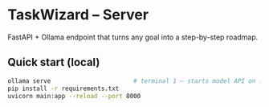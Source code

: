 # TaskWizard – Server

FastAPI + Ollama endpoint that turns any goal into a step-by-step roadmap.

## Quick start (local)

```bash
ollama serve                       # terminal 1 – starts model API on :11434
pip install -r requirements.txt
uvicorn main:app --reload --port 8000 
```